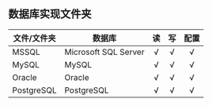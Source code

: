 ## 数据库实现文件夹

| 文件/文件夹 | 数据库 | 读 | 写 | 配置 |
| ------ | -------- | :--: | :--: | :--: |
| MSSQL | Microsoft SQL Server | √ | √ | √ |
| MySQL | MySQL | √ | √ | √ |
| Oracle | Oracle | √ | √ | √ |
| PostgreSQL | PostgreSQL | √ | √ | √ |
